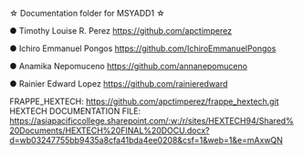 ☆ Documentation folder for MSYADD1 ☆

● Timothy Louise R. Perez https://github.com/apctimperez

● Ichiro Emmanuel Pongos https://github.com/IchiroEmmanuelPongos


● Anamika Nepomuceno https://github.com/annanepomuceno

● Rainier Edward Lopez https://github.com/rainieredward

FRAPPE_HEXTECH: https://github.com/apctimperez/frappe_hextech.git
HEXTECH DOCUMENTATION FILE: https://asiapacificcollege.sharepoint.com/:w:/r/sites/HEXTECH94/Shared%20Documents/HEXTECH%20FINAL%20DOCU.docx?d=wb03247755bb9435a8cfa41bda4ee0208&csf=1&web=1&e=mAxwQN 
